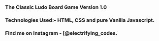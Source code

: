 ### The Classic Ludo Board Game Version 1.0 

### Technologies Used:- HTML, CSS and pure Vanilla Javascript.

### Find me on Instagram - [@electrifying_codes.

[Instagram]: https://www.instagram.com/electrifying_codes